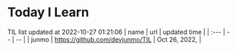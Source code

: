 # Today I Learn 
TIL list updated at 2022-10-27 01:21:06 
| name | url | updated time |
| :--- | -- | -- |
| junmo | https://github.com/devjunmo/TIL | Oct 26, 2022, |
